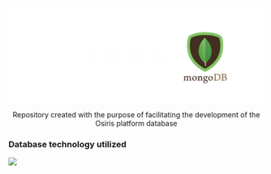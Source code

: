 <img src="assets/img/osiris-mongodb.png" align="center">

<p align="center">
  Repository created with the purpose of facilitating the development of the Osiris platform database
</p>

### Database technology utilized

<img src="https://img.shields.io/badge/MongoDB-4EA94B?style=for-the-badge&logo=mongodb&logoColor=white">
